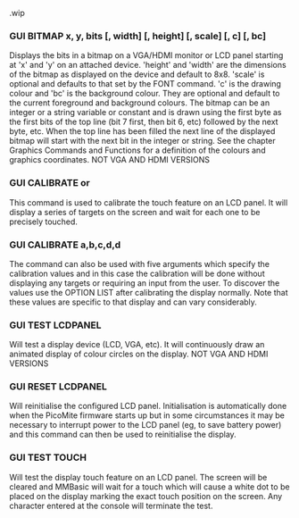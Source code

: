 .wip


### GUI BITMAP x, y, bits [, width] [, height] [, scale] [, c] [, bc]

Displays the bits in a bitmap on a VGA/HDMI monitor or LCD panel starting at 'x' and 'y' on an attached device. 'height' and 'width' are the dimensions of the bitmap as displayed on the device and default to 8x8. 'scale' is optional and defaults to that set by the FONT command. 'c' is the drawing colour and 'bc' is the background colour. They are optional and default to the current foreground and background colours. The bitmap can be an integer or a string variable or constant and is drawn using the first byte as the first bits of the top line (bit 7 first, then bit 6, etc) followed by the next byte, etc. When the top line has been filled the next line of the displayed bitmap will start with the next bit in the integer or string. See the chapter Graphics Commands and Functions for a definition of the colours and graphics coordinates. NOT VGA AND HDMI VERSIONS

### GUI CALIBRATE or

This command is used to calibrate the touch feature on an LCD panel. It will display a series of targets on the screen and wait for each one to be precisely touched.

### GUI CALIBRATE a,b,c,d,d

The command can also be used with five arguments which specify the calibration values and in this case the calibration will be done without displaying any targets or requiring an input from the user. To discover the values use the OPTION LIST after calibrating the display normally. Note that these values are specific to that display and can vary considerably.

### GUI TEST LCDPANEL

Will test a display device (LCD, VGA, etc). It will continuously draw an animated display of colour circles on the display. NOT VGA AND HDMI VERSIONS

### GUI RESET LCDPANEL

Will reinitialise the configured LCD panel. Initialisation is automatically done when the PicoMite firmware starts up but in some circumstances it may be necessary to interrupt power to the LCD panel (eg, to save battery power) and this command can then be used to reinitialise the display.

### GUI TEST TOUCH

Will test the display touch feature on an LCD panel. The screen will be cleared and MMBasic will wait for a touch which will cause a white dot to be placed on the display marking the exact touch position on the screen. Any character entered at the console will terminate the test.